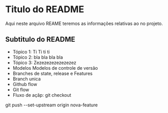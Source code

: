 # Titulo do README

Aqui neste arquivo REAME teremos as informações relativas ao no projeto.


## Subtitulo do README

- Tópico 1: Ti Ti ti ti
- Tópico 2: bla bla bla bla
- Tópico 3: Zezezezezezezezez
- Modelos Modelos de controle de versão
- Branches de state, release e Features
- Branch unica
- Github flow
- Git flow
- Fluxo de açãp: git checkout

 git push --set-upstream origin nova-feature